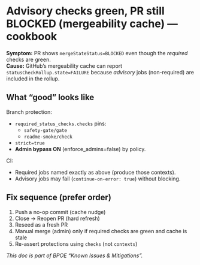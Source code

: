 <!-- status: stub; target: 150+ words -->
<!-- status: stub; target: 150+ words -->
<!-- status: stub; target: 150+ words -->
<!-- status: stub; target: 150+ words -->
<!-- status: stub; target: 150+ words -->
# Advisory checks green, PR still BLOCKED (mergeability cache) — cookbook

**Symptom:** PR shows `mergeStateStatus=BLOCKED` even though the _required_ checks are green.  
**Cause:** GitHub’s mergeability cache can report `statusCheckRollup.state=FAILURE` because *advisory* jobs (non-required) are included in the rollup.

## What “good” looks like
Branch protection:
- `required_status_checks.checks` pins:
  - `safety-gate/gate`
  - `readme-smoke/check`
- `strict=true`
- **Admin bypass ON** (enforce_admins=false) by policy.

CI:
- Required jobs named exactly as above (produce those contexts).
- Advisory jobs may fail (`continue-on-error: true`) without blocking.

## Fix sequence (prefer order)
1) Push a no-op commit (cache nudge)  
2) Close → Reopen PR (hard refresh)  
3) Reseed as a fresh PR  
4) Manual merge (admin) only if required checks are green and cache is stale  
5) Re-assert protections using `checks` (not `contexts`)

_This doc is part of BPOE “Known Issues & Mitigations”._





